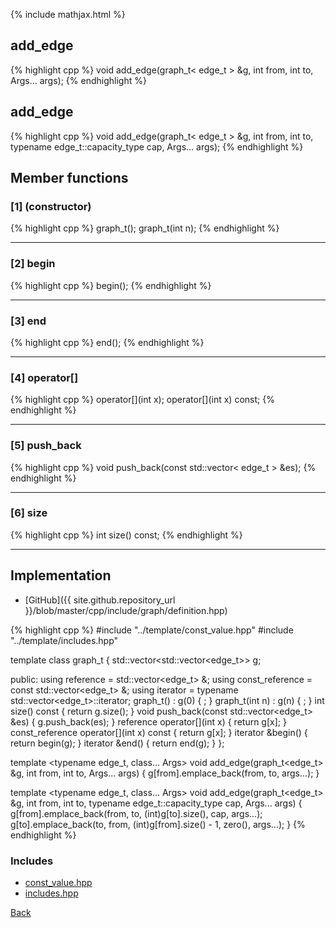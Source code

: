 {% include mathjax.html %}

## add_edge

{% highlight cpp %}
void add_edge(graph_t< edge_t > &g, int from, int to, Args... args);
{% endhighlight %}

## add_edge

{% highlight cpp %}
void add_edge(graph_t< edge_t > &g, int from, int to, typename edge_t::capacity_type cap, Args... args);
{% endhighlight %}

## Member functions

### [1] (constructor)
{% highlight cpp %}
graph_t();
graph_t(int n);
{% endhighlight %}


---------------------------------------

### [2] begin
{% highlight cpp %}
begin();
{% endhighlight %}


---------------------------------------

### [3] end
{% highlight cpp %}
end();
{% endhighlight %}


---------------------------------------

### [4] operator[]
{% highlight cpp %}
operator[](int x);
operator[](int x) const;
{% endhighlight %}


---------------------------------------

### [5] push_back
{% highlight cpp %}
void push_back(const std::vector< edge_t > &es);
{% endhighlight %}


---------------------------------------

### [6] size
{% highlight cpp %}
int size() const;
{% endhighlight %}


---------------------------------------

## Implementation

- [GitHub]({{ site.github.repository_url }}/blob/master/cpp/include/graph/definition.hpp)

{% highlight cpp %}
#include "../template/const_value.hpp"
#include "../template/includes.hpp"

template <class edge_t> class graph_t {
  std::vector<std::vector<edge_t>> g;

public:
  using reference = std::vector<edge_t> &;
  using const_reference = const std::vector<edge_t> &;
  using iterator = typename std::vector<edge_t>::iterator;
  graph_t() : g(0) { ; }
  graph_t(int n) : g(n) { ; }
  int size() const { return g.size(); }
  void push_back(const std::vector<edge_t> &es) { g.push_back(es); }
  reference operator[](int x) { return g[x]; }
  const_reference operator[](int x) const { return g[x]; }
  iterator &begin() { return begin(g); }
  iterator &end() { return end(g); }
};

template <typename edge_t, class... Args>
void add_edge(graph_t<edge_t> &g, int from, int to, Args... args) {
  g[from].emplace_back(from, to, args...);
}

template <typename edge_t, class... Args>
void add_edge(graph_t<edge_t> &g, int from, int to,
              typename edge_t::capacity_type cap, Args... args) {
  g[from].emplace_back(from, to, (int)g[to].size(), cap, args...);
  g[to].emplace_back(to, from, (int)g[from].size() - 1,
                     zero<typename edge_t::capacity_type>(), args...);
}
{% endhighlight %}

### Includes

- [const_value.hpp](../template/const_value)
- [includes.hpp](../template/includes)

[Back](../..)
